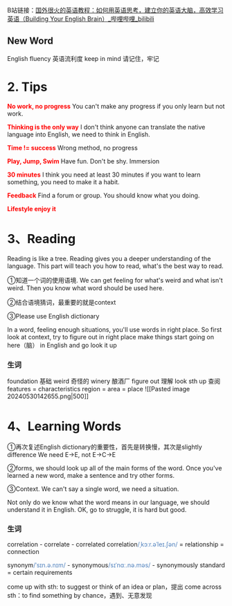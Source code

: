 B站链接：[国外很火的英语教程：如何用英语思考，建立你的英语大脑，高效学习英语（Building Your English Brain）_哔哩哔哩_bilibili](https://www.bilibili.com/video/BV1fx4y1r7Nr/?spm_id_from=333.788.recommend_more_video.13&vd_source=c842c582d702e9e6e8809e05d524536d)

## New Word

English fluency 英语流利度
keep in mind 请记住，牢记


# 2. Tips

<font color="#ff0000">**No work, no progress**</font>
You can't make any progress if you only learn but not work.

<font color="#ff0000">**Thinking is the only way**</font>
I don't think anyone can translate the native language into English, we need to think in English.

<font color="#ff0000">**Time != success**</font>
Wrong method, no progress

<font color="#ff0000">**Play, Jump, Swim**</font>
Have fun. Don't be shy. Immersion

<font color="#ff0000">**30 minutes**</font>
I think you need at least 30 minutes if you want to learn something, you need to make it a habit.

<font color="#ff0000">**Feedback**</font>
Find a forum or group. You should know what you doing.

<font color="#ff0000">**Lifestyle enjoy it**</font>

# 3、Reading
Reading is like a tree. Reading gives you a deeper understanding of the language.
This part will teach you how to read, what's the best way to read.

①知道一个词的使用语境. We can get feeling for what's weird and what isn't weird. Then you know what word should be used here.

②结合语境猜词，最重要的就是context

③Please use English dictionary

In a word, feeling enough situations, you'll use words in right place.
So first look at context, try to figure out in right place make things start going on here（脑） in English and go look it up

### 生词
foundation 基础
weird 奇怪的
winery 酿酒厂
figure out 理解
look sth up 查阅
features = characteristics
region = area = place
![[Pasted image 20240530142655.png|500]]


# 4、Learning Words

①再次复述English dictionary的重要性，首先是转换慢，其次是slightly difference
We need E->E, not E->C->E

②forms, we should look up all of the main forms of the word.
Once you've learned a new word, make a sentence and try other forms.

③Context.
We can't say a single word, we need a situation.

Not only do we know what the word means in our language, we should understand it  in English.
OK, go to struggle, it is hard but good.

### 生词
correlation - correlate - correlated
correlation<font color="#4f81bd">/ˌkɔːr.əˈleɪ.ʃən/</font> = relationship = connection

synonym<font color="#4f81bd">/ˈsɪn.ə.nɪm/ </font>- synonymous<font color="#4f81bd">/sɪˈnɑː.nə.məs/ </font>- synonymously
standard = certain requirements

come up with sth:  to suggest or think of an idea or plan，提出
come across sth：to find something by chance，遇到、无意发现
